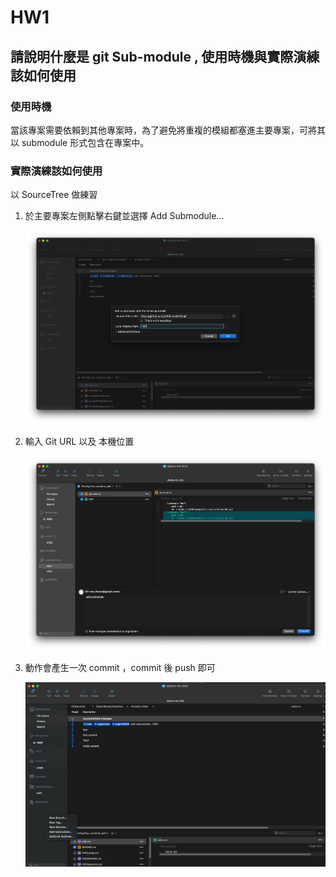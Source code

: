 # HW1

## 請說明什麼是 git Sub-module , 使用時機與實際演練該如何使用

### 使用時機

當該專案需要依賴到其他專案時，為了避免將重複的模組都塞進主要專案，可將其以 submodule 形式包含在專案中。

### 實際演練該如何使用

以 SourceTree 做練習

1. 於主要專案左側點擊右鍵並選擇 Add Submodule...

   ![Step1](README/Step1.png)

2. 輸入 Git URL 以及 本機位置

   ![Step2](README/Step2.png)

3. 動作會產生一次 commit ，commit 後 push 即可

   ![Step3](README/Step3.png)
